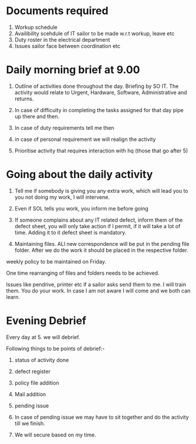 # Documents required
1. Workup schedule
2. Availibility scehdule of IT sailor to be made w.r.t workup, leave etc
3. Duty roster in the electrical department
4. Issues sailor face between coordination etc

# Daily morning brief at 9.00

1. Outline of activities done throughout the day. Briefing by SO IT. The activity would relate to Urgent, Hardware, Software, Administrative and returns.

2. In case of difficulty in completing the tasks assigned for that day pipe up there and then.

3. In case of duty requirements tell me then

4. in case of personal requirement we will realign the activity

5. Prioritise activity that requires interaction with hq (those that go after 5)

# Going about the daily activity

1. Tell me if somebody is giving you any extra work, which will lead you to you not doing my work, I will intervene.

2. Even if SOL tells you work, you inform me before going

3. If someone complains about any IT related defect, inform them of the defect sheet, you will only take action if I permit, if it will take a lot of time. Adding it to it defect sheet is mandatory.

4. Maintaining files.
ALl new correspondence will be put in the pending file folder. After we do the work it should be placed in the respective folder.

weekly policy to be maintained on Friday.

One time rearranging of files and folders needs to be achieved.

Issues like pendrive, printer etc if a sailor asks send them to me. I will train them. You do your work. In case I am not aware I will come and we both can learn.

# Evening Debrief

Every day at 5. we will debrief. 

Following things to be points of debrief:-

1. status of activity done
2. defect register
3. policy file addition
4. Mail addition
5. pending issue

6. In case of pending issue we may have to sit together and do the activity till we finish.

7. We will secure based on my time.


